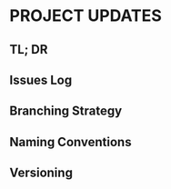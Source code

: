 # PROJECT UPDATES

## TL; DR

## Issues Log

## Branching Strategy

## Naming Conventions

## Versioning
